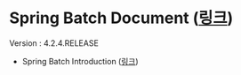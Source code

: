 # Spring Batch Document (<a href="https://docs.spring.io/spring-batch/docs/4.2.x/reference/html/index.html" target="_blank">링크</a>)
Version : 4.2.4.RELEASE

- Spring Batch Introduction (<a href="" target="_blank">링크</a>)
